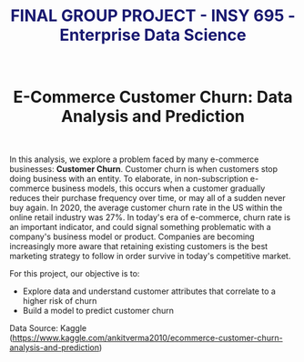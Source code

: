 <div align="center"><span style="color:midnightblue">

# **FINAL GROUP PROJECT - INSY 695 - Enterprise Data Science**
</span>
<br>

# **E-Commerce Customer Churn: Data Analysis and Prediction**</div>
<br>

In this analysis, we explore a problem faced by many e-commerce businesses: **Customer Churn**. Customer churn is when customers stop doing business with an entity. To elaborate, in non-subscription e-commerce business models, this occurs when a customer gradually reduces their purchase frequency over time, or may all of a sudden never buy again. In 2020, the average customer churn rate in the US within the online retail industry was 27%. In today's era of e-commerce, churn rate is an important indicator, and could signal something problematic with a company's business model or product. Companies are becoming increasingly more aware that retaining existing customers is the best marketing strategy to follow in order survive in today's competitive market.

For this project, our objective is to:
- Explore data and understand customer attributes that correlate to a higher risk of churn
- Build a model to predict customer churn

Data Source: Kaggle (https://www.kaggle.com/ankitverma2010/ecommerce-customer-churn-analysis-and-prediction)
